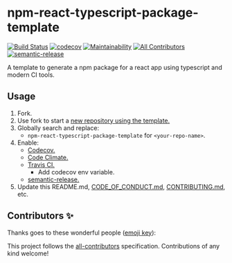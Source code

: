 # npm-react-typescript-package-template

[![Build Status](https://travis-ci.org/jlison/npm-react-typescript-package-template.svg?branch=master)](https://travis-ci.org/jlison/npm-react-typescript-package-template)
[![codecov](https://codecov.io/gh/jlison/npm-react-typescript-package-template/branch/master/graph/badge.svg)](https://codecov.io/gh/jlison/npm-react-typescript-package-template)
[![Maintainability](https://api.codeclimate.com/v1/badges/c2478b21ac94e8e5fe16/maintainability)](https://codeclimate.com/github/jlison/npm-react-typescript-package-template/maintainability)
[![All Contributors](https://img.shields.io/badge/all_contributors-0-orange.svg?style=flat-square)](#contributors-)
[![semantic-release](https://img.shields.io/badge/%20%20%F0%9F%93%A6%F0%9F%9A%80-semantic--release-e10079.svg)](https://github.com/semantic-release/semantic-release)

A template to generate a npm package for a react app using typescript and modern
CI tools.

## Usage

1. Fork.
2. Use fork to start a
   [new repository using the template.](https://help.github.com/en/articles/creating-a-repository-from-a-template)
3. Globally search and replace:
   - `npm-react-typescript-package-template` for `<your-repo-name>`.
4. Enable:
   - [Codecov.](https://codecov.io)
   - [Code Climate.](https://codeclimate.com/oss/)
   - [Travis CI.](https://travis-ci.org)
     - Add codecov env variable.
   - [semantic-release.](https://github.com/semantic-release/semantic-release/blob/HEAD/docs/usage/getting-started.md#getting-started)
5. Update this README.md, [CODE_OF_CONDUCT.md](CODE_OF_CONDUCT.md),
   [CONTRIBUTING.md](CONTRIBUTING.md), etc.

## Contributors ✨

Thanks goes to these wonderful people
([emoji key](https://allcontributors.org/docs/en/emoji-key)):

<!-- ALL-CONTRIBUTORS-LIST:START - Do not remove or modify this section -->
<!-- prettier-ignore-start -->
<!-- markdownlint-disable -->
<!-- markdownlint-enable -->
<!-- prettier-ignore-end -->

<!-- ALL-CONTRIBUTORS-LIST:END -->

This project follows the
[all-contributors](https://github.com/all-contributors/all-contributors)
specification. Contributions of any kind welcome!
